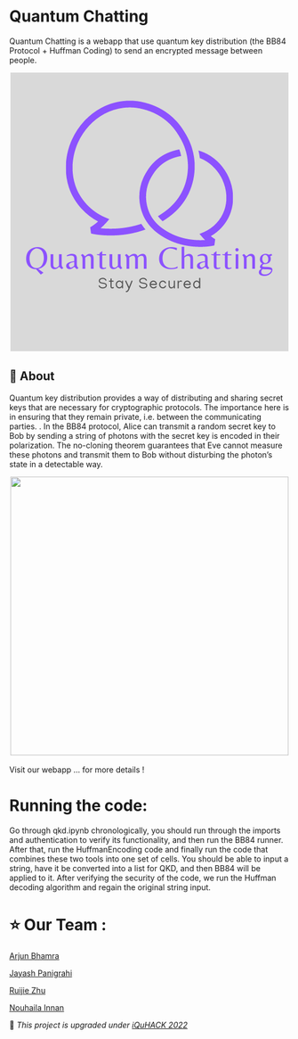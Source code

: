 # Quantum Chatting
Quantum Chatting is a webapp that use quantum key distribution (the BB84 Protocol + Huffman Coding) to send an encrypted message between people.
<p align="center">
  <img width="500" height="500" src="https://github.com/Innanov/2022_qutech_challenge/blob/main/Quantum%20Chatting/Quantum%20Chatting.png?raw=true">
</p>

## :pushpin: About
Quantum key distribution provides a way of distributing and sharing secret keys that are necessary for cryptographic protocols. The importance here is in ensuring that they remain private, i.e. between the communicating parties. . 
In the BB84 protocol, Alice can transmit a random secret key to Bob by sending a string of photons with the secret key is encoded in their polarization. The no-cloning theorem guarantees that Eve cannot measure these photons and transmit them to Bob without disturbing the photon’s state in a detectable way. 

<p align="center">
  <img width="500" height="500" src="https://user-images.githubusercontent.com/64653897/151697661-49b42d9e-5c85-41d6-8f16-57e19c6daf48.png">
</p>

Visit our webapp ... for more details !

# Running the code:
Go through qkd.ipynb chronologically, you should run through the imports and authentication to verify its functionality, and then run the BB84 runner. After that, run the HuffmanEncoding code and finally run the code that combines these two tools into one set of cells. You should be able to input a string, have it be converted into a list for QKD, and then BB84 will be applied to it. After verifying the security of the code, we run the Huffman decoding algorithm and regain the original string input.


# :star: Our Team :  


<a href="https://github.com/abhamra">Arjun Bhamra</a>

<a href="https://github.com/">Jayash Panigrahi</a>

<a href="https://github.com/Ray16">Ruijie Zhu</a>

<a href="https://github.com/Innanov">Nouhaila Innan</a>



 

:pushpin: _This project is upgraded under <a href="https://www.iquise.mit.edu/iQuHACK/2022-01-28">iQuHACK 2022</a>_ 
